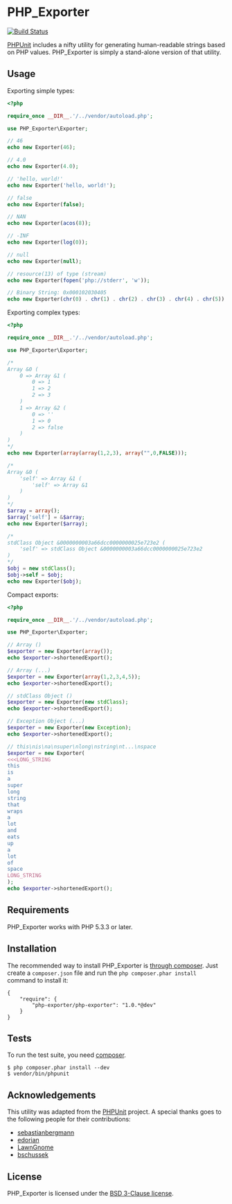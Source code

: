 PHP_Exporter
===========

[![Build Status](https://secure.travis-ci.org/whatthejeff/php-exporter.png?branch=master)](https://travis-ci.org/whatthejeff/php-exporter)

[PHPUnit](https://github.com/sebastianbergmann/phpunit/) includes a nifty
utility for generating human-readable strings based on PHP values. PHP_Exporter
is simply a stand-alone version of that utility.

## Usage

Exporting simple types:

```php
<?php

require_once __DIR__.'/../vendor/autoload.php';

use PHP_Exporter\Exporter;

// 46
echo new Exporter(46);

// 4.0
echo new Exporter(4.0);

// 'hello, world!'
echo new Exporter('hello, world!');

// false
echo new Exporter(false);

// NAN
echo new Exporter(acos(8));

// -INF
echo new Exporter(log(0));

// null
echo new Exporter(null);

// resource(13) of type (stream)
echo new Exporter(fopen('php://stderr', 'w'));

// Binary String: 0x000102030405
echo new Exporter(chr(0) . chr(1) . chr(2) . chr(3) . chr(4) . chr(5));
```

Exporting complex types:

```php
<?php

require_once __DIR__.'/../vendor/autoload.php';

use PHP_Exporter\Exporter;

/*
Array &0 (
    0 => Array &1 (
        0 => 1
        1 => 2
        2 => 3
    )
    1 => Array &2 (
        0 => ''
        1 => 0
        2 => false
    )
)
*/
echo new Exporter(array(array(1,2,3), array("",0,FALSE)));

/*
Array &0 (
    'self' => Array &1 (
        'self' => Array &1
    )
)
*/
$array = array();
$array['self'] = &$array;
echo new Exporter($array);

/*
stdClass Object &0000000003a66dcc0000000025e723e2 (
    'self' => stdClass Object &0000000003a66dcc0000000025e723e2
)
*/
$obj = new stdClass();
$obj->self = $obj;
echo new Exporter($obj);
```

Compact exports:

```php
<?php

require_once __DIR__.'/../vendor/autoload.php';

use PHP_Exporter\Exporter;

// Array ()
$exporter = new Exporter(array());
echo $exporter->shortenedExport();

// Array (...)
$exporter = new Exporter(array(1,2,3,4,5));
echo $exporter->shortenedExport();

// stdClass Object ()
$exporter = new Exporter(new stdClass);
echo $exporter->shortenedExport();

// Exception Object (...)
$exporter = new Exporter(new Exception);
echo $exporter->shortenedExport();

// this\nis\na\nsuper\nlong\nstring\nt...\nspace
$exporter = new Exporter(
<<<LONG_STRING
this
is
a
super
long
string
that
wraps
a
lot
and
eats
up
a
lot
of
space
LONG_STRING
);
echo $exporter->shortenedExport();
```

## Requirements

PHP_Exporter works with PHP 5.3.3 or later.

## Installation

The recommended way to install PHP_Exporter is [through
composer](http://getcomposer.org). Just create a `composer.json` file and
run the `php composer.phar install` command to install it:

    {
        "require": {
            "php-exporter/php-exporter": "1.0.*@dev"
        }
    }

## Tests

To run the test suite, you need [composer](http://getcomposer.org).

    $ php composer.phar install --dev
    $ vendor/bin/phpunit

## Acknowledgements

This utility was adapted from the
[PHPUnit](https://github.com/sebastianbergmann/phpunit/) project. A special
thanks goes to the following people for their contributions:

 * [sebastianbergmann](https://github.com/sebastianbergmann)
 * [edorian](https://github.com/edorian)
 * [LawnGnome](https://github.com/LawnGnome)
 * [bschussek](https://github.com/bschussek)

## License

PHP_Exporter is licensed under the [BSD 3-Clause license](LICENSE).
